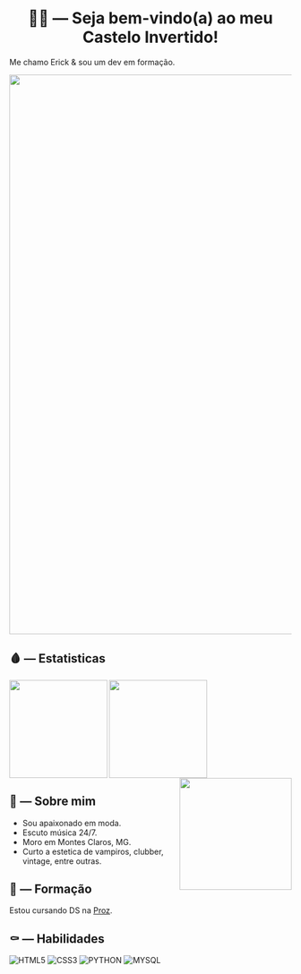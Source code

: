 <h1 align="center">🧛‍♀️ — Seja bem-vindo(a) ao meu Castelo Invertido!</h1>

Me chamo Erick & sou um dev em formação.

<img width="1000" align="center" src="https://i.pinimg.com/736x/e6/b5/b3/e6b5b31f9b82d714af95045ebff330f5.jpg"/>


## 🩸 — Estatisticas
<a href="https://github.com/KekelProgramas/github-readme-stats">
  <img height=175 align="left" src="https://github-readme-stats.vercel.app/api?username=KekelProgramas&theme=shadow_red" />
</a>
<a href="https://github.com/KekelProgramas/convoychat">
  <img height=175 align="center" src="https://github-readme-stats.vercel.app/api/top-langs?username=KekelProgramas&layout=donut&langs_count=8&card_width=320&theme=shadow_red"/>
</a> 
<a href="#">
  <img height=200 align="right" src="https://i.imgur.com/15f2kbY.png"/>
</a>

## 🌙 — Sobre mim

- Sou apaixonado em moda.
- Escuto música 24/7.
- Moro em Montes Claros, MG.
- Curto a estetica de vampiros, clubber, vintage, entre outras.

## 🦇 — Formação

Estou cursando DS na [Proz](https://prozeducacao.com.br/).

## ⚰ — Habilidades

![HTML5](https://img.shields.io/badge/HTML5-E34F26.svg?style=for-the-badge&logo=HTML5&logoColor=white)
![CSS3](https://img.shields.io/badge/CSS-663399.svg?style=for-the-badge&logo=CSS&logoColor=white)
![PYTHON](https://img.shields.io/badge/Python-3776AB.svg?style=for-the-badge&logo=Python&logoColor=white)
![MYSQL](https://img.shields.io/badge/MySQL-4479A1.svg?style=for-the-badge&logo=MySQL&logoColor=white)



